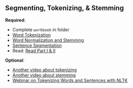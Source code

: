 Segmenting, Tokenizing, & Stemming
----

__Required__:

- Complete `workbook` in folder
- [Word Tokenization](https://www.youtube.com/watch?v=jBk24DI8kg0&index=4&list=PLhVhwi0Pz282aSA2uZX4jR3SkF3BKyMOK)
- [Word Normalization and Stemming](https://www.youtube.com/watch?v=2s7f8mBwnko&list=PLhVhwi0Pz282aSA2uZX4jR3SkF3BKyMOK&index=5)
- [Sentence Segmentation](https://www.youtube.com/watch?v=di0N3kXfGYg&list=PLhVhwi0Pz282aSA2uZX4jR3SkF3BKyMOK&index=6)
- Read: [Read Part I & II](http://textminingonline.com/dive-into-nltk-part-ii-sentence-tokenize-and-word-tokenize)

__Optional__:

+ [Another video about tokenizing](https://www.coursera.org/learn/natural-language-processing/lecture/Bx5nh/02-07-preprocessing-11-30)
+ [Another video about stemming](https://www.coursera.org/learn/natural-language-processing/lecture/byUdd/02-04-morphological-similarity-stemming-14-54)
+ [Webinar on Tokenizing Words and Sentences with NLTK](https://pythonprogramming.net/tokenizing-words-sentences-nltk-tutorial/)

        
    